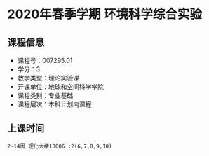 # 2020年春季学期 环境科学综合实验 






## 课程信息

- 课程号：007295.01
- 学分：3
- 教学类型：理论实验课
- 开课单位：地球和空间科学学院
- 课程类别：专业基础
- 课程层次：本科计划内课程

## 上课时间

```
2~14周 理化大楼10006 :2(6,7,8,9,10)
```

